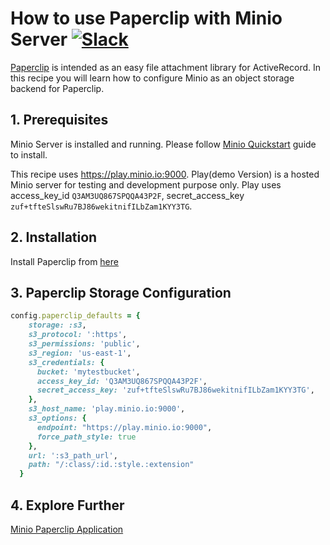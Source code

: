 # How to use Paperclip with Minio Server [![Slack](https://slack.minio.io/slack?type=svg)](https://slack.minio.io)

[Paperclip](https://github.com/thoughtbot/paperclip) is intended as an easy file attachment library for ActiveRecord. In this recipe you will learn how to configure  Minio as an object storage backend for Paperclip.

## 1. Prerequisites

Minio Server is installed and running. Please follow [Minio Quickstart](https://docs.minio.io/docs/minio-quickstart-guide) guide to install.

This recipe uses https://play.minio.io:9000. Play(demo Version) is a hosted Minio server for testing and development purpose only. Play uses access_key_id ``Q3AM3UQ867SPQQA43P2F``, secret_access_key ``zuf+tfteSlswRu7BJ86wekitnifILbZam1KYY3TG``. 

## 2. Installation 
 
Install Paperclip from [here](https://github.com/thoughtbot/paperclip)

## 3. Paperclip Storage Configuration

```ruby
config.paperclip_defaults = {
    storage: :s3,
    s3_protocol: ':https',
    s3_permissions: 'public',
    s3_region: 'us-east-1',     
    s3_credentials: {
      bucket: 'mytestbucket', 
      access_key_id: 'Q3AM3UQ867SPQQA43P2F',
      secret_access_key: 'zuf+tfteSlswRu7BJ86wekitnifILbZam1KYY3TG', 
    },
    s3_host_name: 'play.minio.io:9000',
    s3_options: {
      endpoint: "https://play.minio.io:9000", 
      force_path_style: true 
    },
    url: ':s3_path_url',
    path: "/:class/:id.:style.:extension"
  }
```
## 4. Explore Further
 [Minio Paperclip Application](https://github.com/sadysnaat/minio-paperclip) 

